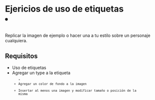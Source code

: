 # Ejericios de uso de etiquetas <code><li><ul><ol></code>
Replicar la imagen de ejemplo o hacer una a tu estilo sobre un personaje cualquiera.
## Requisitos
   * Uso de etiquetas
   * Agregar un type a la etiqueta <code><ul><code>"
   * Agregar un color de fondo a la imagen
   * Insertar al menos una imagen y modificar tamaño o posición de la misma
